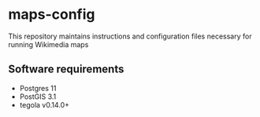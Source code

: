 # maps-config

This repository maintains instructions and configuration files necessary for running Wikimedia maps

## Software requirements

- Postgres 11
- PostGIS 3.1
- tegola v0.14.0+

